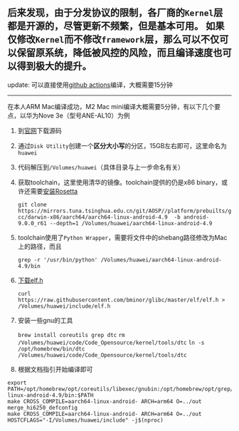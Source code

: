 后来发现，由于分发协议的限制，各厂商的`Kernel`层都是开源的，尽管更新不频繁，但是基本可用。
如果仅修改`Kernel`而不修改`framework`层，那么可以不仅可以保留原系统，降低被风控的风险，而且编译速度也可以得到极大的提升。
---
update:
可以直接使用[github actions]([https://github.com/Nappp/roms/blob/ANE_PIE_EMUI9.1.0/.github/workflows/main.yml](https://github.com/Nappp/roms/actions/workflows/main.yml))编译，大概需要15分钟


---
在本人ARM Mac编译成功，M2 Mac mini编译大概需要5分钟，有以下几个要点，以华为Nove 3e（型号ANE-AL10）为例
1. 到[官网](https://consumer.huawei.com/en/opensource/detail/?siteCode=worldwide&keywords=ANE&fileType=openSourceSoftware&pageSize=10&curPage=1)下载源码
2. 通过`Disk Utility`创建一个**区分大小写**的分区，15GB左右即可，这里命名为`huawei`
3. 代码解压到`/Volumes/huawei`（具体目录与上一步命名有关）
4. 获取toolchain，这里使用清华的镜像。toolchain提供的仍是x86 binary，或许还需要[安装Rosetta](https://support.apple.com/HT211861)
   
   `git clone https://mirrors.tuna.tsinghua.edu.cn/git/AOSP//platform/prebuilts/gcc/darwin-x86/aarch64/aarch64-linux-android-4.9  -b android-9.0.0_r61 --depth=1 /Volumes/huawei/aarch64-linux-android-4.9`

5. toolchain使用了`Python Wrapper`，需要将文件中的shebang路径修改为Mac上的路径，而且

    `grep -r '/usr/bin/python' /Volumes/huawei/aarch64-linux-android-4.9/bin`

6. [下载elf.h](https://ixx.life/notes/cross-compile-linux-on-macos/)

    `curl https://raw.githubusercontent.com/bminor/glibc/master/elf/elf.h >  /Volumes/huawei/include/elf.h`

7. 安装一些gnu的工具

   `brew install coreutils grep dtc`
   `rm /Volumes/huawei/code/Code_Opensource/kernel/tools/dtc`
   `ln -s /opt/homebrew/bin/dtc /Volumes/huawei/code/Code_Opensource/kernel/tools/dtc`

9. 根据文档指引开始编译即可

````
export PATH=/opt/homebrew/opt/coreutils/libexec/gnubin:/opt/homebrew/opt/grep/libexec/gnubin:/Volumes/huawei/aarch64-linux-android-4.9/bin:$PATH
make CROSS_COMPILE=aarch64-linux-android- ARCH=arm64 O=../out merge_hi6250_defconfig
make CROSS_COMPILE=aarch64-linux-android- ARCH=arm64 O=../out HOSTCFLAGS="-I/Volumes/huawei/include" -j$(nproc)
````
